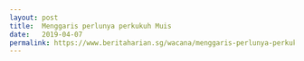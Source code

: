 ```yaml
---
layout: post
title:  Menggaris perlunya perkukuh Muis
date:   2019-04-07
permalink: https://www.beritaharian.sg/wacana/menggaris-perlunya-perkukuh-muis
---
```

